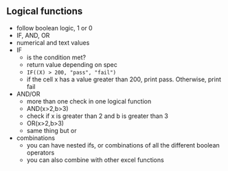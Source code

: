 ## Logical functions
* follow boolean logic, 1 or 0
* IF, AND, OR
* numerical and text values
* IF
  * is the condition met?
  * return value depending on spec
  * `IF((X) > 200, "pass", "fail")`
  * if the cell x has a value greater than 200, print pass. Otherwise, print fail
* AND/OR
  * more than one check in one logical function
  * AND(x>2,b>3)
  * check if x is greater than 2 and b is greater than 3
  * OR(x>2,b>3)
  * same thing but or
* combinations
  * you can have nested ifs, or combinations of all the different boolean operators
  * you can also combine with other excel functions